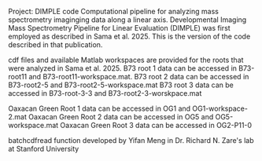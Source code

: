 Project: DIMPLE code
Computational pipeline for analyzing mass spectrometry imaginging data along a linear axis. Developmental Imaging Mass Spectrometry Pipeline for Linear Evaluation (DIMPLE) was first employed as described in Sama et al. 2025. This is the version of the code described in that publication. 

cdf files and available Matlab workspaces are provided for the roots that were analyzed in Sama et al. 2025. 
B73 root 1 data can be accessed in B73-root11 and B73-root11-workspace.mat.
B73 root 2 data can be accessed in B73-root2-5 and B73-root2-5-workspace.mat
B73 root 3 data can be accessed in B73-root-3-3 and B73-root2-3-worskpace.mat

Oaxacan Green Root 1 data can be accessed in OG1 and OG1-workspace-2.mat
Oaxacan Green Root 2 data can be accessed in OG5 and OG5-workspace.mat
Oaxacan Green Root 3 data can be accessed in OG2-P11-0

batchcdfread function developed by Yifan Meng in Dr. Richard N. Zare's lab at Stanford University
